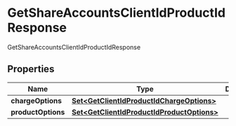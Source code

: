 

# GetShareAccountsClientIdProductIdResponse

GetShareAccountsClientIdProductIdResponse

## Properties

| Name | Type | Description | Notes |
|------------ | ------------- | ------------- | -------------|
|**chargeOptions** | [**Set&lt;GetClientIdProductIdChargeOptions&gt;**](GetClientIdProductIdChargeOptions.md) |  |  [optional] |
|**productOptions** | [**Set&lt;GetClientIdProductIdProductOptions&gt;**](GetClientIdProductIdProductOptions.md) |  |  [optional] |



